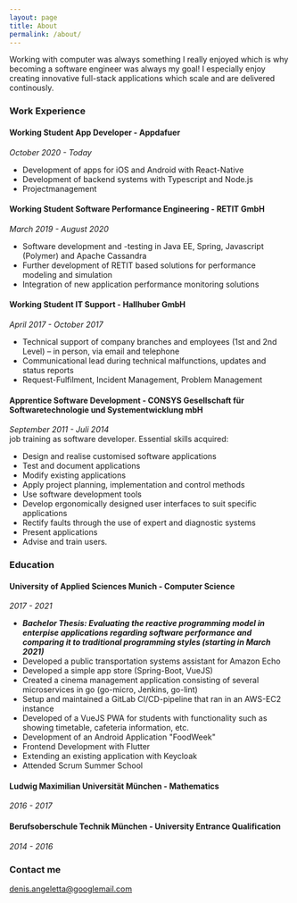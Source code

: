 ```yaml
---
layout: page
title: About
permalink: /about/
---
```


Working with computer was always something I really enjoyed which is why becoming a software engineer was always my goal! I especially enjoy creating innovative full-stack applications which scale and are delivered continously.

### Work Experience

#### Working Student App Developer - Appdafuer
_October 2020 - Today_
- Development of apps for iOS and Android with React-Native
- Development of backend systems with Typescript and Node.js
- Projectmanagement

#### Working Student Software Performance Engineering - RETIT GmbH
_March 2019 - August 2020_
- Software development and -testing in Java EE, Spring, Javascript (Polymer) and Apache Cassandra
- Further development of RETIT based solutions for performance modeling and simulation
- Integration of new application performance monitoring solutions

#### Working Student IT Support - Hallhuber GmbH
_April 2017 - October 2017_
- Technical support of company branches and employees (1st and 2nd Level) – in person, via email and telephone
- Communicational lead during technical malfunctions, updates and status reports
- Request-Fulfilment, Incident Management, Problem Management

#### Apprentice Software Development - CONSYS Gesellschaft für Softwaretechnologie und Systementwicklung mbH
_September 2011 - Juli 2014_<br>
job training as software developer. Essential skills acquired:
- Design and realise customised software applications
- Test and document applications
- Modify existing applications
- Apply project planning, implementation and control methods
- Use software development tools
- Develop ergonomically designed user interfaces to suit specific applications
- Rectify faults through the use of expert and diagnostic systems
- Present applications
- Advise and train users.

### Education

#### University of Applied Sciences Munich - Computer Science
_2017 - 2021_
- ***Bachelor Thesis: Evaluating the reactive programming model in enterpise applications regarding software performance and comparing it to traditional programming styles (starting in March 2021)***
- Developed a public transportation systems assistant for Amazon Echo
- Developed a simple app store (Spring-Boot, VueJS)
- Created a cinema management application consisting of several microservices in go (go-micro, Jenkins, go-lint)
- Setup and maintained a GitLab CI/CD-pipeline that ran in an AWS-EC2 instance
- Developed of a VueJS PWA for students with functionality such as showing timetable, cafeteria information, etc.
- Development of an Android Application "FoodWeek"
- Frontend Development with Flutter
- Extending an existing application with Keycloak
- Attended Scrum Summer School

#### Ludwig Maximilian Universität München - Mathematics
_2016 - 2017_

#### Berufsoberschule Technik München - University Entrance Qualification
_2014 - 2016_



### Contact me

[denis.angeletta@googlemail.com](mailto:denis.angeletta@googlemail.com)